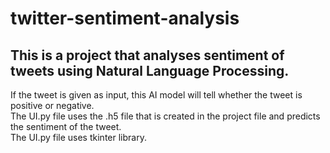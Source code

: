 # twitter-sentiment-analysis
## This is a project that analyses sentiment of tweets using Natural Language Processing.
If the tweet is given as input, this AI model will tell whether the tweet is positive or negative.  
The UI.py file uses the .h5 file that is created in the project file and predicts the sentiment of the tweet.  
The UI.py file uses tkinter library.
